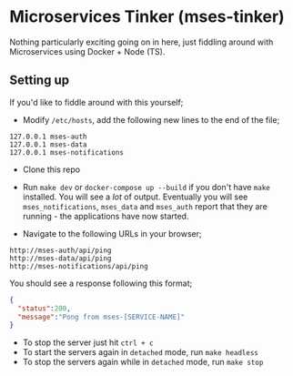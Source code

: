 # Microservices Tinker (mses-tinker)

Nothing particularly exciting going on in here, just fiddling around with Microservices using Docker + Node (TS).

## Setting up

If you'd like to fiddle around with this yourself;

- Modify `/etc/hosts`, add the following new lines to the end of the file;
```
127.0.0.1 mses-auth
127.0.0.1 mses-data
127.0.0.1 mses-notifications
```

- Clone this repo

- Run `make dev` or `docker-compose up --build` if you don't have `make` installed. You will see a _lot_ of output.
Eventually you will see `mses_notifications`, `mses_data` and `mses_auth` report that they are running - the applications have now started.

- Navigate to the following URLs in your browser;
```
http://mses-auth/api/ping
http://mses-data/api/ping
http://mses-notifications/api/ping
```

You should see a response following this format;
```json
{ 
  "status":200,
  "message":"Pong from mses-[SERVICE-NAME]"
}
```

- To stop the server just hit `ctrl + c`
- To start the servers again in `detached` mode, run `make headless`
- To stop the servers again while in `detached` mode, run `make stop`
